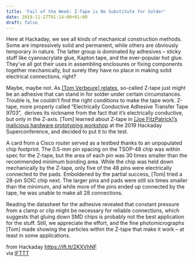 ```yaml
---
title: 'Fail of the Week: Z-Tape is No Substitute for Solder'
date: 2019-11-27T01:14:00+01:00
draft: false
---
```


Here at Hackaday, we see all kinds of mechanical construction methods. Some are impressively solid and permanent, while others are obviously temporary in nature. The latter group is dominated by adhesives – sticky stuff like cyanoacrylate glue, Kapton tape, and the ever-popular hot glue. They’ve all got their uses in assembling enclosures or fixing components together mechanically, but surely they have no place in making solid electrical connections, right?

Maybe, maybe not. As [\[Tom Verbeure\] relates](https://tomverbeure.github.io/2019/11/21/Z-tape.html), so-called Z-tape just might be an adhesive that can stand in for solder under certain circumstances. Trouble is, he couldn’t find the right conditions to make the tape work. Z-tape, more properly called “Electrically Conductive Adhesive Transfer Tape 9703”,  derives its nickname from the fact that it’s electrically conductive, but only in the Z-axis. \[Tom\] learned about Z-tape in [\[Joe FitzPatrick\]’s malicious hardware prototyping workshop](https://hackaday.com/2019/10/02/get-hands-on-at-supercon-workshop-tickets-now-available-2/) at the 2019 Hackaday Superconference, and decided to put it to the test.

A card from a Cisco router served as a testbed thanks to an unpopulated chip footprint. The 0.5-mm pin spacing on the TSOP-48 chip was within spec for the Z-tape, but the area of each pin was 30 times smaller than the recommended minimum bonding area. While the chip was held down mechanically by the Z-tape, only five of the 48 pins were electrically connected to the pads. Emboldened by the partial success, \[Tom\] tried a 28-pin SOIC chip next. The larger pins and pads were still six times smaller than the minimum, and while more of the pins ended up connected by the tape, he was unable to make all 28 connections.

Reading the datasheet for the adhesive revealed that constant pressure from a clamp or clip might be necessary for reliable connections, which suggests that gluing down SMD chips is probably not the best application for the stuff. Still, we appreciate the effort, and the fine photomicrographs \[Tom\] made showing the particles within the Z-tape that make it work – at least in some applications.

  
  
from Hackaday https://ift.tt/2KXVhNF  
via [IFTTT](https://ifttt.com/?ref=da&site=blogger)